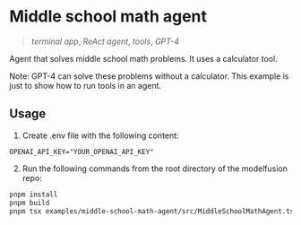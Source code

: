 # Middle school math agent

> _terminal app_, _ReAct agent_, _tools_, _GPT-4_

Agent that solves middle school math problems. It uses a calculator tool.

Note: GPT-4 can solve these problems without a calculator. This example is just to show how to run tools in an agent.

## Usage

1. Create .env file with the following content:

```
OPENAI_API_KEY="YOUR_OPENAI_API_KEY"
```

2. Run the following commands from the root directory of the modelfusion repo:

```sh
pnpm install
pnpm build
pnpm tsx examples/middle-school-math-agent/src/MiddleSchoolMathAgent.ts
```
